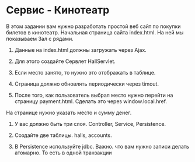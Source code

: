 # Сервис - Кинотеатр
В этом задании вам нужно разработать простой веб сайт по покупки билетов в кинотеатр.
Начальная страница сайта index.html. 
На ней мы показываем Зал c рядами.

1. Данные на index.html должны загружать через  Ajax. 

2. Для этого создайте Сервлет HallServlet. 

3. Если место занято, то нужно это отображать в таблице.

4. Страница должно обновлять периодически через timout.

5. После того, как пользователь выбрал место нужно перейти на страницу payment.html. Сделать это через window.local.href.

На странице нужно указать место и сумму денег.

1. У вас должно быть три слоя. Controller, Service, Persistence.

2. Создайте две таблицы. halls, accounts. 

3. В Persistence используйте jdbc. Важно. что вам нужно записи делать атомарно. То есть в одной транзакции